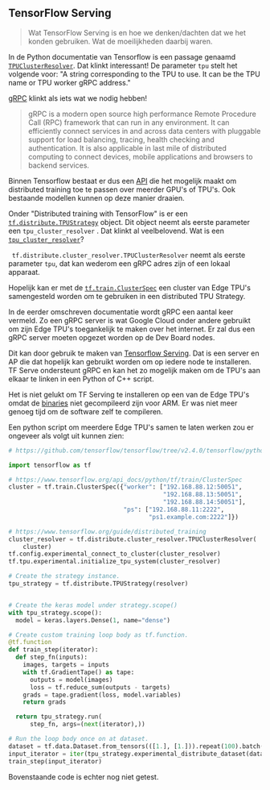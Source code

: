 ## TensorFlow Serving

>Wat TensorFlow Serving is en hoe we denken/dachten dat we het konden gebruiken.
>Wat de moeilijkheden daarbij waren.


In de Python documentatie van Tensorflow is een passage genaamd [`TPUClusterResolver`](https://docs.w3cub.com/tensorflow~2.4/distribute/cluster_resolver/tpuclusterresolver.html). Dat klinkt interessant! De parameter `tpu` stelt het volgende voor: "A string corresponding to the TPU to use. It can be the TPU name or TPU worker gRPC address."

[gRPC](https://grpc.io/) klinkt als iets wat we nodig hebben!

> gRPC is a modern open source high performance Remote Procedure Call (RPC) framework that can run in any environment. It can efficiently connect services in and across data centers with pluggable support for load balancing, tracing, health checking and authentication. It is also applicable in last mile of distributed computing to connect devices, mobile applications and browsers to backend services.

Binnen Tensorflow bestaat er dus een [API](https://github.com/tensorflow/tensorflow/tree/v2.4.0/tensorflow/python/distribute#tensorflow-distribute-libraries) die het mogelijk maakt om distributed training toe te passen over meerder GPU's of TPU's. Ook bestaande modellen kunnen op deze manier draaien.

Onder "Distributed training with TensorFlow" is er een [`tf.distribute.TPUStrategy`](https://www.tensorflow.org/api_docs/python/tf/distribute/TPUStrategy) object. Dit object neemt als eerste parameter een `tpu_cluster_resolver` . Dat klinkt al veelbelovend. Wat is een [`tpu_cluster_resolver`](https://www.tensorflow.org/api_docs/python/tf/distribute/cluster_resolver/TPUClusterResolver)?

` tf.distribute.cluster_resolver.TPUClusterResolver` neemt als eerste parameter `tpu`, dat kan wederom een gRPC adres zijn of een lokaal apparaat.

Hopelijk kan er met de [`tf.train.ClusterSpec`](https://www.tensorflow.org/api_docs/python/tf/train/ClusterSpec) een cluster van Edge TPU's samengesteld worden om te gebruiken in een distributed TPU Strategy.

In de eerder omschreven documentatie wordt gRPC een aantal keer vermeld. Zo een gRPC server is wat Google Cloud onder andere gebruikt om zijn Edge TPU's toegankelijk te maken over het internet. Er zal dus een gRPC server moeten opgezet worden op de Dev Board nodes.

Dit kan door gebruik te maken van [Tensorflow Serving](https://github.com/tensorflow/serving). Dat is een server en AP die dat hopelijk kan gebruikt worden om op iedere node te installeren. TF Serve ondersteunt gRPC en kan het zo mogelijk maken om de TPU's aan elkaar te linken in een Python of C++ script.

Het is niet gelukt om TF Serving te installeren op een van de Edge TPU's omdat de [binaries](http://storage.googleapis.com/tensorflow-serving-apt) niet gecompileerd zijn voor ARM. Er was niet meer genoeg tijd om de software zelf te compileren.

Een python script om meerdere Edge TPU's samen te laten werken zou er ongeveer als volgt uit kunnen zien:

```python
# https://github.com/tensorflow/tensorflow/tree/v2.4.0/tensorflow/python/distribute#custom-training-loop-with-tpus

import tensorflow as tf

# https://www.tensorflow.org/api_docs/python/tf/train/ClusterSpec
cluster = tf.train.ClusterSpec({"worker": ["192.168.88.12:50051",
                                           "192.168.88.13:50051",
                                           "192.168.88.14:50051"],
                                "ps": ["192.168.88.11:2222",
                                       "ps1.example.com:2222"]})

# https://www.tensorflow.org/guide/distributed_training
cluster_resolver = tf.distribute.cluster_resolver.TPUClusterResolver(
    cluster)
tf.config.experimental_connect_to_cluster(cluster_resolver)
tf.tpu.experimental.initialize_tpu_system(cluster_resolver)

# Create the strategy instance.
tpu_strategy = tf.distribute.TPUStrategy(resolver)


# Create the keras model under strategy.scope()
with tpu_strategy.scope():
  model = keras.layers.Dense(1, name="dense")

# Create custom training loop body as tf.function.
@tf.function
def train_step(iterator):
  def step_fn(inputs):
    images, targets = inputs
    with tf.GradientTape() as tape:
      outputs = model(images)
      loss = tf.reduce_sum(outputs - targets)
    grads = tape.gradient(loss, model.variables)
    return grads

  return tpu_strategy.run(
      step_fn, args=(next(iterator),))

# Run the loop body once on at dataset.
dataset = tf.data.Dataset.from_tensors(([1.], [1.])).repeat(100).batch(10
input_iterator = iter(tpu_strategy.experimental_distribute_dataset(dataset))
train_step(input_iterator)
```

Bovenstaande code is echter nog niet getest.
